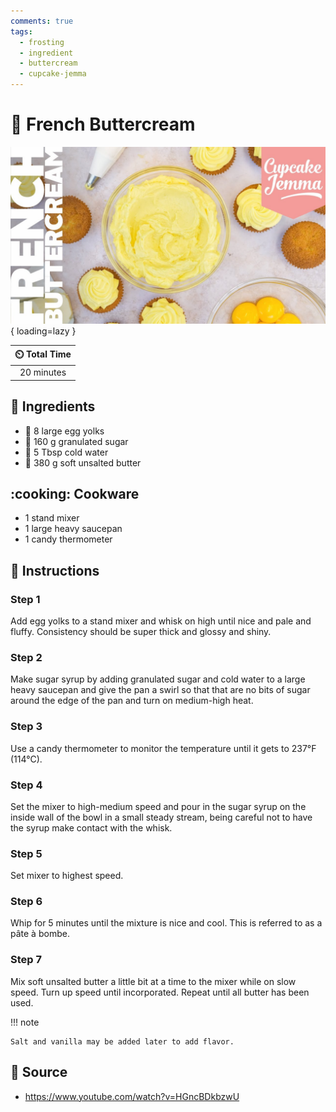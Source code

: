 ```yaml
---
comments: true
tags:
  - frosting
  - ingredient
  - buttercream
  - cupcake-jemma
---
```

# :butter: French Buttercream

![French Buttercream](../../assets/images/french-buttercream.jpg){ loading=lazy }

| :timer_clock: Total Time |
|:-----------------------: |
| 20 minutes |

## :salt: Ingredients

- :egg: 8 large egg yolks
- :candy: 160 g granulated sugar
- :ice_cube: 5 Tbsp cold water
- :butter: 380 g soft unsalted butter

## :cooking: Cookware

- 1 stand mixer
- 1 large heavy saucepan
- 1 candy thermometer

## :pencil: Instructions

### Step 1

Add egg yolks to a stand mixer and whisk on high until nice and pale and fluffy. Consistency should be super thick and
glossy and shiny.

### Step 2

Make sugar syrup by adding granulated sugar and cold water to a large heavy saucepan and give the pan a swirl so that
that are no bits of sugar around the edge of the pan and turn on medium-high heat.

### Step 3

Use a candy thermometer to monitor the temperature until it gets to 237°F (114°C).

### Step 4

Set the mixer to high-medium speed and pour in the sugar syrup on the inside wall of the bowl in a small steady stream,
being careful not to have the syrup make contact with the whisk.

### Step 5

Set mixer to highest speed.

### Step 6

Whip for 5 minutes until the mixture is nice and cool. This is referred to as a pâte à bombe.

### Step 7

Mix soft unsalted butter a little bit at a time to the mixer while on slow speed. Turn up speed until incorporated.
Repeat until all butter has been used.

!!! note

    Salt and vanilla may be added later to add flavor.

## :link: Source

- <https://www.youtube.com/watch?v=HGncBDkbzwU>
